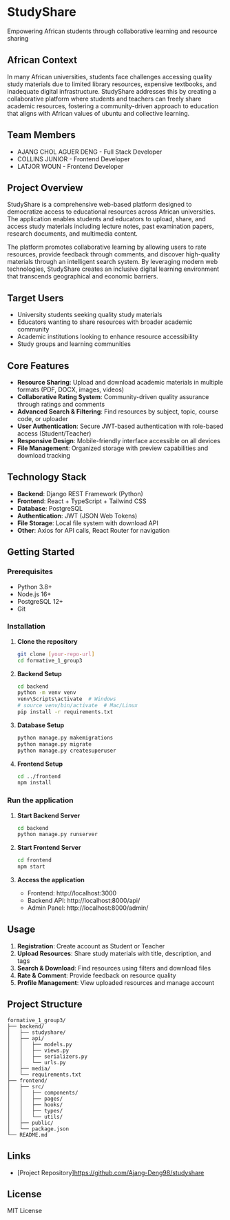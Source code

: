 # StudyShare
Empowering African students through collaborative learning and resource sharing

## African Context
In many African universities, students face challenges accessing quality study materials due to limited library resources, expensive textbooks, and inadequate digital infrastructure. StudyShare addresses this by creating a collaborative platform where students and teachers can freely share academic resources, fostering a community-driven approach to education that aligns with African values of ubuntu and collective learning.

## Team Members
- AJANG CHOL AGUER DENG - Full Stack Developer 
- COLLINS JUNIOR - Frontend Developer  
- LATJOR WOUN - Frontend Developer

## Project Overview
StudyShare is a comprehensive web-based platform designed to democratize access to educational resources across African universities. The application enables students and educators to upload, share, and access study materials including lecture notes, past examination papers, research documents, and multimedia content.

The platform promotes collaborative learning by allowing users to rate resources, provide feedback through comments, and discover high-quality materials through an intelligent search system. By leveraging modern web technologies, StudyShare creates an inclusive digital learning environment that transcends geographical and economic barriers.

## Target Users
- University students seeking quality study materials
- Educators wanting to share resources with broader academic community
- Academic institutions looking to enhance resource accessibility
- Study groups and learning communities

## Core Features
- **Resource Sharing**: Upload and download academic materials in multiple formats (PDF, DOCX, images, videos)
- **Collaborative Rating System**: Community-driven quality assurance through ratings and comments
- **Advanced Search & Filtering**: Find resources by subject, topic, course code, or uploader
- **User Authentication**: Secure JWT-based authentication with role-based access (Student/Teacher)
- **Responsive Design**: Mobile-friendly interface accessible on all devices
- **File Management**: Organized storage with preview capabilities and download tracking

## Technology Stack
- **Backend**: Django REST Framework (Python)
- **Frontend**: React + TypeScript + Tailwind CSS
- **Database**: PostgreSQL
- **Authentication**: JWT (JSON Web Tokens)
- **File Storage**: Local file system with download API
- **Other**: Axios for API calls, React Router for navigation

## Getting Started

### Prerequisites
- Python 3.8+
- Node.js 16+
- PostgreSQL 12+
- Git

### Installation

1. **Clone the repository**
   ```bash
   git clone [your-repo-url]
   cd formative_1_group3
   ```

2. **Backend Setup**
   ```bash
   cd backend
   python -m venv venv
   venv\Scripts\activate  # Windows
   # source venv/bin/activate  # Mac/Linux
   pip install -r requirements.txt
   ```

3. **Database Setup**
   ```bash
   python manage.py makemigrations
   python manage.py migrate
   python manage.py createsuperuser
   ```

4. **Frontend Setup**
   ```bash
   cd ../frontend
   npm install
   ```

### Run the application

1. **Start Backend Server**
   ```bash
   cd backend
   python manage.py runserver
   ```

2. **Start Frontend Server**
   ```bash
   cd frontend
   npm start
   ```

3. **Access the application**
   - Frontend: http://localhost:3000
   - Backend API: http://localhost:8000/api/
   - Admin Panel: http://localhost:8000/admin/

## Usage

1. **Registration**: Create account as Student or Teacher
2. **Upload Resources**: Share study materials with title, description, and tags
3. **Search & Download**: Find resources using filters and download files
4. **Rate & Comment**: Provide feedback on resource quality
5. **Profile Management**: View uploaded resources and manage account

## Project Structure
```
formative_1_group3/
├── backend/
│   ├── studyshare/          
│   ├── api/                 
│   │   ├── models.py        
│   │   ├── views.py         
│   │   ├── serializers.py   
│   │   └── urls.py          
│   ├── media/               
│   └── requirements.txt     
├── frontend/
│   ├── src/
│   │   ├── components/      
│   │   ├── pages/           
│   │   ├── hooks/           
│   │   ├── types/           
│   │   └── utils/           
│   ├── public/              
│   └── package.json         
└── README.md
```

## Links
- [Project Repository]https://github.com/Ajang-Deng98/studyshare

## License
MIT License